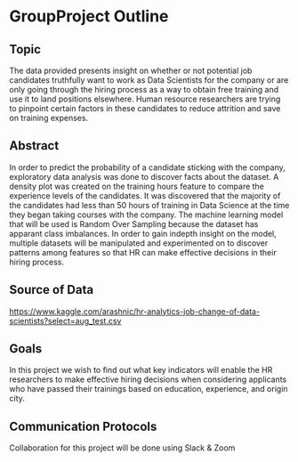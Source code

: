 # GroupProject Outline
## Topic 
The data provided presents insight on whether or not potential job candidates truthfully want to work as Data Scientists for the company or are only going through the hiring process as a way to obtain free training and use it to land positions elsewhere. Human resource researchers are trying to pinpoint certain factors in these candidates to reduce attrition and save on training expenses.
## Abstract
In order to predict the probability of a candidate sticking with the company, exploratory data analysis was done to discover facts about the dataset. A density plot was created on the training hours feature to compare the experience levels of the candidates. It was discovered that the majority of the candidates had less than 50 hours of training in Data Science at the time they began taking courses with the company. The machine learning model that will be used is Random Over Sampling because the dataset has apparant class imbalances. In order to gain indepth insight on the model, multiple datasets will be manipulated and experimented on to discover patterns among features so that HR can make effective decisions in their hiring process. 
## Source of Data
https://www.kaggle.com/arashnic/hr-analytics-job-change-of-data-scientists?select=aug_test.csv
## Goals
In this project we wish to find out what key indicators will enable the HR researchers to make effective hiring decisions when considering applicants who have passed their trainings based on education, experience, and origin city.
## Communication Protocols
Collaboration for this project will be done using Slack & Zoom
